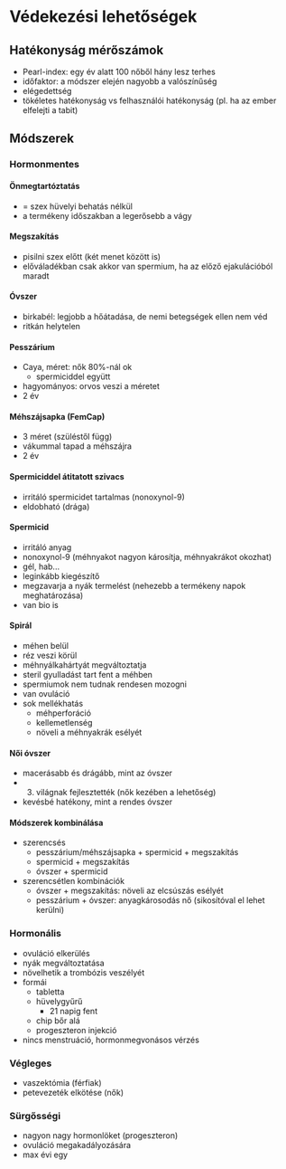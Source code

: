 # Védekezési lehetőségek

## Hatékonyság mérőszámok

- Pearl-index: egy év alatt 100 nőből hány lesz terhes
- időfaktor: a módszer elején nagyobb a valószínűség
- elégedettség
- tökéletes hatékonyság vs felhasználói hatékonyság (pl. ha az ember elfelejti a tabit)

## Módszerek

### Hormonmentes

#### Önmegtartóztatás 

- = szex hüvelyi behatás nélkül
- a termékeny időszakban a legerősebb a vágy

#### Megszakítás

- pisilni szex előtt (két menet között is)
- előváladékban csak akkor van spermium, ha az előző ejakulációból maradt

#### Óvszer

- birkabél: legjobb a hőátadása, de nemi betegségek ellen nem véd
- ritkán helytelen

#### Pesszárium

- Caya, méret: nők 80%-nál ok
	- spermiciddel együtt
- hagyományos: orvos veszi a méretet
- 2 év

#### Méhszájsapka (FemCap)

- 3 méret (szüléstől függ)
- vákummal tapad a méhszájra
- 2 év

#### Spermiciddel átitatott szivacs

- irritáló spermicidet tartalmas (nonoxynol-9)
- eldobható (drága)

#### Spermicid

- irritáló anyag
- nonoxynol-9 (méhnyakot nagyon károsítja, méhnyakrákot okozhat)
- gél, hab...
- leginkább kiegészítő
- megzavarja a nyák termelést (nehezebb a termékeny napok meghatározása)
- van bio is

#### Spirál

- méhen belül
- réz veszi körül
- méhnyálkahártyát megváltoztatja
- steril gyulladást tart fent a méhben
- spermiumok nem tudnak rendesen mozogni
- van ovuláció
- sok mellékhatás
	- méhperforáció
	- kellemetlenség
	- növeli a méhnyakrák esélyét

#### Női óvszer

- macerásabb és drágább, mint az óvszer
- 3. világnak fejlesztették (nők kezében a lehetőség)
- kevésbé hatékony, mint a rendes óvszer

#### Módszerek kombinálása

- szerencsés
	- pesszárium/méhszájsapka + spermicid + megszakítás
	- spermicid + megszakítás
	- óvszer + spermicid
- szerencsétlen kombinációk
	- óvszer + megszakítás: növeli az elcsúszás esélyét
	- pesszárium + óvszer: anyagkárosodás nő (sikosítóval el lehet kerülni)

### Hormonális

- ovuláció elkerülés
- nyák megváltoztatása
- növelhetik a trombózis veszélyét
- formái
	- tabletta
	- hüvelygyűrű
		- 21 napig fent
	- chip bőr alá
	- progeszteron injekció
- nincs menstruáció, hormonmegvonásos vérzés

### Végleges

- vaszektómia (férfiak)
- petevezeték elkötése (nők)

### Sürgősségi

- nagyon nagy hormonlöket (progeszteron)
- ovuláció megakadályozására
- max évi egy
